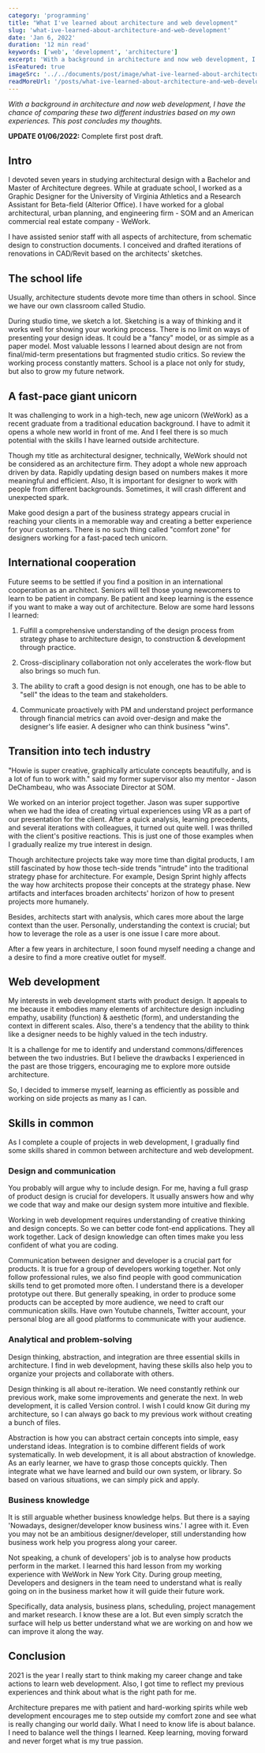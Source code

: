 ```yaml
---
category: 'programming'
title: "What I've learned about architecture and web development"
slug: 'what-ive-learned-about-architecture-and-web-development'
date: 'Jan 6, 2022'
duration: '12 min read'
keywords: ['web', 'development', 'architecture']
excerpt: 'With a background in architecture and now web development, I have the chance of comparing these two different industries based on my own experiences. This post concludes my thoughts.'
isFeatured: true
imageSrc: '../../documents/post/image/what-ive-learned-about-architecture-and-web-development/cover.webp'
readMoreUrl: '/posts/what-ive-learned-about-architecture-and-web-development'
---
```


_With a background in architecture and now web development, I have the chance of comparing these two different industries based on my own experiences. This post concludes my thoughts._

**UPDATE 01/06/2022:** Complete first post draft.

## Intro

I devoted seven years in studying architectural design with a Bachelor and Master of Architecture degrees. While at graduate school, I worked as a Graphic Designer for the University of Virginia Athletics and a Research Assistant for Beta-field (Alterior Office). I have worked for a global architectural, urban planning, and engineering firm - SOM and an American commercial real estate company - WeWork.

I have assisted senior staff with all aspects of architecture, from schematic design to construction documents. I conceived and drafted iterations of renovations in CAD/Revit based on the architects' sketches.

## The school life

Usually, architecture students devote more time than others in school. Since we have our own classroom called Studio.

During studio time, we sketch a lot. Sketching is a way of thinking and it works well for showing your working process. There is no limit on ways of presenting your design ideas. It could be a "fancy" model, or as simple as a paper model. Most valuable lessons I learned about design are not from final/mid-term presentations but fragmented studio critics. So review the working process constantly matters. School is a place not only for study, but also to grow my future network.

## A fast-pace giant unicorn

It was challenging to work in a high-tech, new age unicorn (WeWork) as a recent graduate from a traditional education background. I have to admit it opens a whole new world in front of me. And I feel there is so much potential with the skills I have learned outside architecture.

Though my title as architectural designer, technically, WeWork should not be considered as an architecture firm. They adopt a whole new approach driven by data. Rapidly updating design based on numbers makes it more meaningful and efficient. Also, It is important for designer to work with people from different backgrounds. Sometimes, it will crash different and unexpected spark.

Make good design a part of the business strategy appears crucial in reaching your clients in a memorable way and creating a better experience for your customers. There is no such thing called "comfort zone" for designers working for a fast-paced tech unicorn.

## International cooperation

Future seems to be settled if you find a position in an international cooperation as an architect. Seniors will tell those young newcomers to learn to be patient in company. Be patient and keep learning is the essence if you want to make a way out of architecture. Below are some hard lessons I learned:

1. Fulfill a comprehensive understanding of the design process from strategy phase to architecture design, to construction & development through practice.

2. Cross-disciplinary collaboration not only accelerates the work-flow but also brings so much fun.

3. The ability to craft a good design is not enough, one has to be able to "sell" the ideas to the team and stakeholders.

4. Communicate proactively with PM and understand project performance through financial metrics can avoid over-design and make the designer's life easier. A designer who can think business "wins".

## Transition into tech industry

"Howie is super creative, graphically articulate concepts beautifully, and is a lot of fun to work with." said my former supervisor also my mentor - Jason DeChambeau, who was Associate Director at SOM.

We worked on an interior project together. Jason was super supportive when we had the idea of creating virtual experiences using VR as a part of our presentation for the client. After a quick analysis, learning precedents, and several iterations with colleagues, it turned out quite well. I was thrilled with the client's positive reactions. This is just one of those examples when I gradually realize my true interest in design.

Though architecture projects take way more time than digital products, I am still fascinated by how those tech-side trends "intrude" into the traditional strategy phase for architecture. For example, Design Sprint highly affects the way how architects propose their concepts at the strategy phase. New artifacts and interfaces broaden architects' horizon of how to present projects more humanely.

Besides, architects start with analysis, which cares more about the large context than the user. Personally, understanding the context is crucial; but how to leverage the role as a user is one issue I care more about.

After a few years in architecture, I soon found myself needing a change and a desire to find a more creative outlet for myself.

## Web development

My interests in web development starts with product design. It appeals to me because it embodies many elements of architecture design including empathy, usability (function) & aesthetic (form), and understanding the context in different scales. Also, there's a tendency that the ability to think like a designer needs to be highly valued in the tech industry.

It is a challenge for me to identify and understand commons/differences between the two industries. But I believe the drawbacks I experienced in the past are those triggers, encouraging me to explore more outside architecture.

So, I decided to immerse myself, learning as efficiently as possible and working on side projects as many as I can.

## Skills in common

As I complete a couple of projects in web development, I gradually find some skills shared in common between architecture and web development.

### Design and communication

You probably will argue why to include design.
For me, having a full grasp of product design is crucial for developers. It usually answers how and why we code that way and make our design system more intuitive and flexible.

Working in web development requires understanding of creative thinking and design concepts. So we can better code font-end applications. They all work together. Lack of design knowledge can often times make you less confident of what you are coding.

Communication between designer and developer is a crucial part for products. It is true for a group of developers working together. Not only follow professional rules, we also find people with good communication skills tend to get promoted more often. I understand there is a developer prototype out there. But generally speaking, in order to produce some products can be accepted by more audience, we need to craft our communication skills. Have own Youtube channels, Twitter account, your personal blog are all good platforms to communicate with your audience.

### Analytical and problem-solving

Design thinking, abstraction, and integration are three essential skills in architecture. I find in web development, having these skills also help you to organize your projects and collaborate with others.

Design thinking is all about re-iteration. We need constantly rethink our previous work, make some improvements and generate the next. In web development, it is called Version control. I wish I could know Git during my architecture, so I can always go back to my previous work without creating a bunch of files.

Abstraction is how you can abstract certain concepts into simple, easy understand ideas. Integration is to combine different fields of work systematically. In web development, it is all about abstraction of knowledge. As an early learner, we have to grasp those concepts quickly. Then integrate what we have learned and build our own system, or library. So based on various situations, we can simply pick and apply.

### Business knowledge

It is still arguable whether business knowledge helps. But there is a saying 'Nowadays, designer/developer know business wins.' I agree with it. Even you may not be an ambitious designer/developer, still understanding how business work help you progress along your career.

Not speaking, a chunk of developers' job is to analyse how products perform in the market. I learned this hard lesson from my working experience with WeWork in New York City. During group meeting, Developers and designers in the team need to understand what is really going on in the business market how it will guide their future work.

Specifically, data analysis, business plans, scheduling, project management and market research. I know these are a lot. But even simply scratch the surface will help us better understand what we are working on and how we can improve it along the way.

## Conclusion

2021 is the year I really start to think making my career change and take actions to learn web development. Also, I got time to reflect my previous experiences and think about what is the right path for me.

Architecture prepares me with patient and hard-working spirits while web development encourages me to step outside my comfort zone and see what is really changing our world daily. What I need to know life is about balance. I need to balance well the things I learned. Keep learning, moving forward and never forget what is my true passion.
